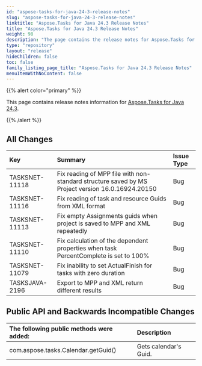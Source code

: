 ```yaml
---
id: "aspose-tasks-for-java-24-3-release-notes"
slug: "aspose-tasks-for-java-24-3-release-notes"
linktitle: "Aspose.Tasks for Java 24.3 Release Notes"
title: "Aspose.Tasks for Java 24.3 Release Notes"
weight: 98
description: "The page contains the release notes for Aspose.Tasks for Java 24.3."
type: "repository"
layout: "release"
hideChildren: false
toc: false
family_listing_page_title: "Aspose.Tasks for Java 24.3 Release Notes"
menuItemWithNoContent: false
---
```


{{% alert color="primary" %}} 

This page contains release notes information for [Aspose.Tasks for Java 24.3](https://releases.aspose.com/tasks/java/24-3/).

{{% /alert %}}

## **All Changes**

|**Key**|**Summary**|**Issue Type**|
| :- | :- | :- |
| TASKSNET-11118 | Fix reading of MPP file with non-standard structure saved by MS Project version 16.0.16924.20150 | Bug |
| TASKSNET-11116 | Fix reading of task and resource Guids from XML format | Bug |
| TASKSNET-11113 | Fix empty Assignments guids when project is saved to MPP and XML repeatedly | Bug |
| TASKSNET-11110 | Fix calculation of the dependent properties when task PercentComplete is set to 100% | Bug |
| TASKSNET-11079 | Fix inability to set ActualFinish for tasks with zero duration | Bug |
| TASKSJAVA-2196 | Export to MPP and XML return different results | Bug |

## **Public API and Backwards Incompatible Changes**

|**The following public methods were added:**|**Description**|
| :- | :- |
| com.aspose.tasks.Calendar.getGuid() | Gets calendar's Guid. |
